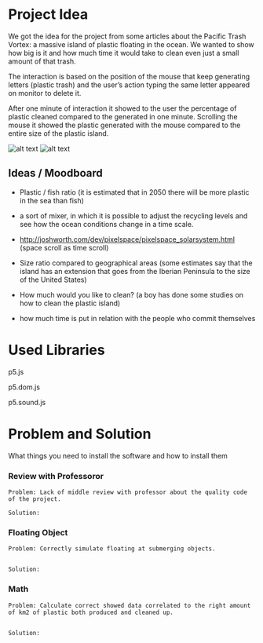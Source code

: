 # Project Idea

We got the idea for the project from some articles about the Pacific Trash Vortex: a massive island of plastic floating in the ocean. We wanted to show how big is it and how much time it would take to clean even just a small amount of that trash. 

The interaction is based on the position of the mouse that keep generating letters (plastic trash) and the user’s action typing the same letter appeared on monitor to delete it.

After one minute of interaction it showed to the user the percentage of plastic cleaned compared to the generated in one minute. Scrolling the mouse it showed the plastic generated with the mouse compared to the entire size of the plastic island.

![alt text](https://9roupnine.github.io/PacificTrashIsland/assets/mood1.png)
![alt text](https://9roupnine.github.io/PacificTrashIsland/assets/mood2.png)

## Ideas / Moodboard

- Plastic / fish ratio (it is estimated that in 2050 there will be more plastic in the sea than fish)

- a sort of mixer, in which it is possible to adjust the recycling levels and see how the ocean conditions change in a time scale.

- http://joshworth.com/dev/pixelspace/pixelspace_solarsystem.html (space scroll as time scroll)

- Size ratio compared to geographical areas (some 
estimates say that the island has an extension that goes from the Iberian Peninsula to the size of the United States)
- How much would you like to clean? (a boy has done some studies on how to clean the plastic island)

- how much time is put in relation with the people who commit themselves



# Used Libraries

p5.js

p5.dom.js

p5.sound.js

# Problem and Solution

What things you need to install the software and how to install them

### Review with Professoror

```
Problem: Lack of middle review with professor about the quality code of the project.

```

```
Solution:
```
### Floating Object

```
Problem: Correctly simulate floating at submerging objects. 


```

```
Solution:
```

### Math

```
Problem: Calculate correct showed data correlated to the right amount of km2 of plastic both produced and cleaned up.


```

```
Solution:
```
